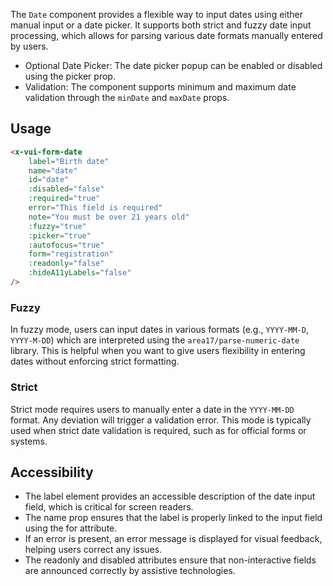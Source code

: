 The `Date` component provides a flexible way to input dates using either manual input or a date picker. It supports both strict and fuzzy date input processing, which allows for parsing various date formats manually entered by users.

- Optional Date Picker: The date picker popup can be enabled or disabled using the picker prop.
- Validation: The component supports minimum and maximum date validation through the `minDate` and `maxDate` props.

## Usage

```html
<x-vui-form-date
    label="Birth date"
    name="date"
    id="date"
    :disabled="false"
    :required="true"
    error="This field is required"
    note="You must be over 21 years old"
    :fuzzy="true"
    :picker="true"
    :autofocus="true"
    form="registration"
    :readonly="false"
    :hideA11yLabels="false"
/>
```

### Fuzzy
In fuzzy mode, users can input dates in various formats (e.g., `YYYY-MM-D`, `YYYY-M-DD`) which are interpreted using the `area17/parse-numeric-date` library. This is helpful when you want to give users flexibility in entering dates without enforcing strict formatting.

### Strict
Strict mode requires users to manually enter a date in the `YYYY-MM-DD` format. Any deviation will trigger a validation error. This mode is typically used when strict date validation is required, such as for official forms or systems.

## Accessibility
- The label element provides an accessible description of the date input field, which is critical for screen readers.
- The name prop ensures that the label is properly linked to the input field using the for attribute.
- If an error is present, an error message is displayed for visual feedback, helping users correct any issues.
- The readonly and disabled attributes ensure that non-interactive fields are announced correctly by assistive technologies.
